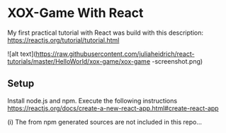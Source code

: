 # XOX-Game With React
My first practical tutorial with React was build with this description:
https://reactjs.org/tutorial/tutorial.html

![alt text](https://raw.githubusercontent.com/juliaheidrich/react-tutorials/master/HelloWorld/xox-game/xox-game
-screenshot.png)

## Setup
Install node.js and npm. Execute the following instructions 
https://reactjs.org/docs/create-a-new-react-app.html#create-react-app

(i) The from npm generated sources are not included in this repo...